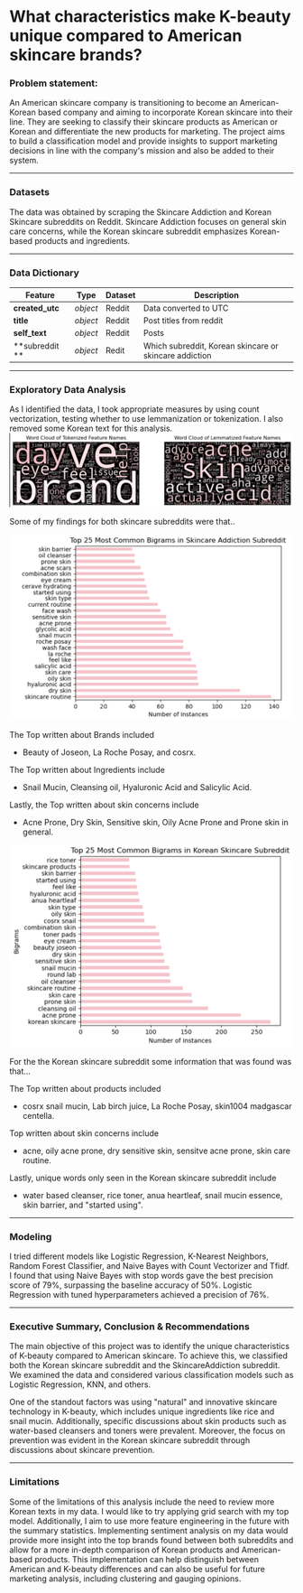 # What characteristics make K-beauty unique compared to American skincare brands?
### Problem statement: ###

An American skincare company is transitioning to become an American-Korean based company and aiming to incorporate Korean skincare into their line. They are seeking to classify their skincare products as American or Korean and differentiate the new products for marketing. The project aims to build a classification model and provide insights to support marketing decisions in line with the company's mission and also be added to their system.

---

### Datasets ###
The data was obtained by scraping the Skincare Addiction and Korean Skincare subreddits on Reddit. Skincare Addiction focuses on general skin care concerns, while the Korean skincare subreddit emphasizes Korean-based products and ingredients.

---

### Data Dictionary ###

|Feature|Type|Dataset|Description|
|---|---|---|---|
|**created_utc**|*object*|Reddit|Data converted to UTC| 
|**title**|*object*|Reddit|Post titles from reddit|
|**self_text**|*object*|Reddit|Posts|
|**subreddit **|*object*|Redit|Which subreddit, Korean skincare or skincare addiction|
---
### Exploratory Data Analysis ###

As I identified the data, I took appropriate measures by using count vectorization, testing whether to use lemmanization or tokenization. I also removed some Korean text for this analysis. ![word cloud](https://github.com/aychziel/K-Beauty-vs-American-Skincare/blob/main/plots/word_cloud_eda.png) 

Some of my findings for both skincare subreddits were that.. 

![bigrams](https://github.com/aychziel/K-Beauty-vs-American-Skincare/blob/main/plots/common_bigrams_both_skincare_reddits.png) 

The Top written about Brands included 
- Beauty of Joseon, La Roche Posay, and cosrx.

The Top written about Ingredients include 
- Snail Mucin, Cleansing oil, Hyaluronic Acid and Salicylic Acid.

Lastly, the Top written about skin concerns include 
- Acne Prone, Dry Skin, Sensitive skin, Oily Acne Prone and Prone skin in general.

![bigrams](https://github.com/aychziel/K-Beauty-vs-American-Skincare/blob/main/plots/common_frequent_bigrams_koreanskincare_subreddit.png) 

For the the Korean skincare subreddit some information that was found was that...

The Top written about products included
- cosrx snail mucin, Lab birch  juice, La Roche Posay, skin1004 madgascar centella.
  
Top written about skin concerns include 
- acne, oily acne prone, dry sensitive skin, sensitve acne prone, skin care routine.

Lastly, unique words only seen in the Korean skincare subreddit include
- water based cleanser, rice toner, anua heartleaf,  snail mucin essence,  skin barrier, and "started using".
---
### Modeling ###

I tried different models like Logistic Regression, K-Nearest Neighbors, Random Forest Classifier, and Naive Bayes with Count Vectorizer and Tfidf. I found that using Naive Bayes with stop words gave the best precision score of 79%, surpassing the baseline accuracy of 50%. Logistic Regression with tuned hyperparameters achieved a precision of 76%.

---
### Executive Summary, Conclusion & Recommendations ###

The main objective of this project was to identify the unique characteristics of K-beauty compared to American skincare. To achieve this, we classified both the Korean skincare subreddit and the SkincareAddiction subreddit. We examined the data and considered various classification models such as Logistic Regression, KNN, and others.

One of the standout factors was using "natural" and innovative skincare technology in K-beauty, which includes unique ingredients like rice and snail mucin. Additionally, specific discussions about skin products such as water-based cleansers and toners were prevalent. Moreover, the focus on prevention was evident in the Korean skincare subreddit through discussions about skincare prevention.

---
### Limitations ###

Some of the limitations of this analysis include the need to review more Korean texts in my data. I would like to try applying grid search with my top model. Additionally, I aim to use more feature engineering in the future with the summary statistics. Implementing sentiment analysis on my data would provide more insight into the top brands found between both subreddits and allow for a more in-depth comparison of Korean products and American-based products. This implementation can help distinguish between American and K-beauty differences and can also be useful for future marketing analysis, including clustering and gauging opinions.
